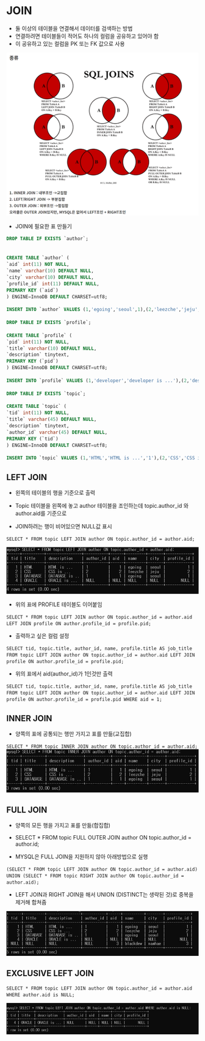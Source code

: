 # JOIN

* 둘 이상의 테이블을 연결해서 데이터를 검색하는 방법
* 연결하려면 테이블들이 적어도 하나의 컬럼을 공유하고 있어야 함
* 이 공유하고 있는 컬럼을 PK 또는 FK 값으로 사용

![image-20210615224433344](02_sql_join.assets/image-20210615224433344.png)

* JOIN에 필요한 표 만들기

 ```sql
 DROP TABLE IF EXISTS `author`;
  
 
 CREATE TABLE `author` (
 `aid` int(11) NOT NULL,
 `name` varchar(10) DEFAULT NULL,
 `city` varchar(10) DEFAULT NULL,
 `profile_id` int(11) DEFAULT NULL,
 PRIMARY KEY (`aid`)
 ) ENGINE=InnoDB DEFAULT CHARSET=utf8;
 
 INSERT INTO `author` VALUES (1,'egoing','seoul',1),(2,'leezche','jeju',2),(3,'blackdew','namhae',3);
 
 DROP TABLE IF EXISTS `profile`;
 
 CREATE TABLE `profile` (
 `pid` int(11) NOT NULL,
 `title` varchar(10) DEFAULT NULL,
 `description` tinytext,
 PRIMARY KEY (`pid`)
 ) ENGINE=InnoDB DEFAULT CHARSET=utf8;
 
 INSERT INTO `profile` VALUES (1,'developer','developer is ...'),(2,'designer','designer is ..'),(3,'DBA','DBA is ...');
 
 DROP TABLE IF EXISTS `topic`;
 
 CREATE TABLE `topic` (
 `tid` int(11) NOT NULL,
 `title` varchar(45) DEFAULT NULL,
 `description` tinytext,
 `author_id` varchar(45) DEFAULT NULL,
 PRIMARY KEY (`tid`)
 ) ENGINE=InnoDB DEFAULT CHARSET=utf8;
 
 INSERT INTO `topic` VALUES (1,'HTML','HTML is ...','1'),(2,'CSS','CSS is ...','2'),(3, 'DATABASE','DATABASE is ..','1'),(4,'ORACLE','ORACLE is ...',NULL);
 ```



## LEFT JOIN

* 왼쪽의 테이블의 행을 기준으로 출력

* Topic 테이블을 왼쪽에 놓고 author 테이블을 조인하는데 topic.author_id 와 author.aid를 기준으로 
* JOIN하려는 행이 비어있으면 NULL값 표시

`SELECT * FROM topic LEFT JOIN author ON topic.author_id = author.aid;`

![img](02_sql_join.assets/clip_image002.jpg)



* 위의 표에 PROFILE 테이블도 이어붙임

`SELECT * FROM topic LEFT JOIN author ON topic.author_id = author.aid LEFT JOIN profile ON author.profile_id = profile.pid;`



* 출력하고 싶은 컬럼 설정

`SELECT tid, topic.title, author_id, name, profile.title AS job_title FROM topic LEFT JOIN author ON topic.author_id = author.aid LEFT JOIN profile ON author.profile_id = profile.pid;`



* 위의 표에서 aid(author_id)가 1인것만 출력

`SELECT tid, topic.title, author_id, name, profile.title AS job_title FROM topic LEFT JOIN author ON topic.author_id = author.aid LEFT JOIN profile ON author.profile_id = profile.pid WHERE aid = 1;`



## INNER JOIN

* 양쪽의 표에 공통되는 행만 가지고 표를 만듦(교집합)

 `SELECT * FROM topic INNER JOIN author ON topic.author_id = author.aid;`![img](02_sql_join.assets/clip_image002-1623764699192.jpg)



## FULL JOIN

* 양쪽의 모든 행을 가지고 표를 만듦(합집합)

* SELECT * FROM topic FULL OUTER JOIN author ON topic.author_id = author.id;

* MYSQL은 FULL JOIN을 지원하지 않아 아래방법으로 실행

`(SELECT * FROM topic LEFT JOIN author ON topic.author_id = author.aid) UNION (SELECT * FROM topic RIGHT JOIN author ON topic.author_id = author.aid);`

* LEFT JOIN과 RIGHT JOIN을 해서 UNION (DISTINCT는 생략된 것)로 중복을 제거해 합쳐줌

![img](02_sql_join.assets/clip_image002-1623764719131.jpg)



## EXCLUSIVE LEFT JOIN

`SELECT * FROM topic LEFT JOIN author ON topic.author_id = author.aid WHERE author.aid is NULL;`

![img](02_sql_join.assets/clip_image002-1623764753260.jpg)
